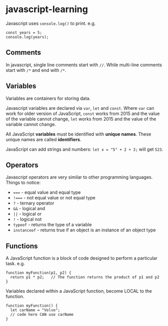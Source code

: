 # javascript-learning

Javascript uses ```console.log()``` to print. e.g.
```
const years = 5;
console.log(years);
```

## Comments
In javascript, single line comments start with ```//```. While multi-line comments start with ```/*``` and end with ```/*```.

## Variables
Variables are containers for storing data.

Javascript variables are declared via ```var```, ```let``` and ```const```. Where ```var``` can work for older version of JavaScript, ```const``` works from 2015 and the value of the variable cannot change, ```let``` works from 2015 and the value of the variable cannot change.

All JavaScript **variables** must be identified with **unique names**. These unique names are called **identifiers**.

JavaScript can add strings and numbers: ```let x = "5" + 2 + 3;``` will get ```523```.

## Operators
Javascript operators are very similar to other programming languages.
Things to notice:
- ```===``` - equal value and equal type
- ```!===``` - not equal value or not equal type
- ```?``` - ternary operator
- ```&&``` - logical and
- ```||``` - logical or
- ```!``` - logical not
- ```typeof``` - returns the type of a variable
- ```instanceof``` - returns true if an object is an instance of an object type

## Functions
A JavaScript function is a block of code designed to perform a particular task. e.g.
```
function myFunction(p1, p2) {
  return p1 * p2;   // The function returns the product of p1 and p2
}
```

Variables declared within a JavaScript function, become LOCAL to the function.
```
function myFunction() {
  let carName = "Volvo";
  // code here CAN use carName
}
```
